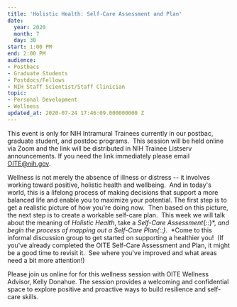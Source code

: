 ```yaml
---
title: 'Holistic Health: Self-Care Assessment and Plan'
date:
  year: 2020
  month: 7
  day: 30
start: 1:00 PM
end: 2:00 PM
audience:
- Postbacs
- Graduate Students
- Postdocs/Fellows
- NIH Staff Scientist/Staff Clinician
topic:
- Personal Development
- Wellness
updated_at: 2020-07-24 17:46:09.000000000 Z
---
```

This event is only for NIH Intramural Trainees currently in our postbac,
graduate student, and postdoc programs.  This session will be held
online via Zoom and the link will be distributed in NIH Trainee Listserv
announcements. If you need the link immediately please email
OITE@nih.gov. 

Wellness is not merely the absence of illness or distress -- it involves
working toward positive, holistic health and wellbeing.  And in today's
world, this is a lifelong process of making decisions that support a
more balanced life and enable you to maximize your potential. The first
step is to get a realistic picture of how you're doing now.  Then based
on this picture, the next step is to create a workable self-care plan. 
This week we will talk about the meaning of *Holistic Health*, take
a *Self-Care Assessment*{::}*, *and begin the process of mapping out
a *Self-Care Plan*{::}*.  *Come to this informal discussion group to get
started on supporting a healthier you!  (If you've already completed the
OITE Self-Care Assessment and Plan, it might be a good time to revisit
it.  See where you've improved and what areas need a bit more
attention!) 

Please join us online for for this wellness session with OITE Wellness
Advisor, Kelly Donahue. The session provides a welcoming and
confidential space to explore positive and proactive ways to build
resilience and self-care skills. 
